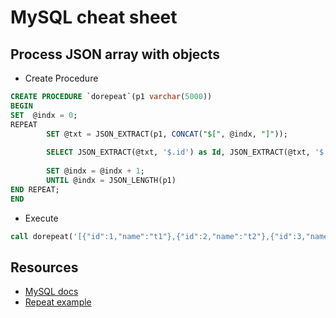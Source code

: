 # MySQL cheat sheet
## Process JSON array with objects
* Create Procedure
```SQL
CREATE PROCEDURE `dorepeat`(p1 varchar(5000))
BEGIN
SET  @indx = 0;
REPEAT
        SET @txt = JSON_EXTRACT(p1, CONCAT("$[", @indx, "]"));
        
        SELECT JSON_EXTRACT(@txt, '$.id') as Id, JSON_EXTRACT(@txt, '$.name') as Name;
        
        SET @indx = @indx + 1;
        UNTIL @indx = JSON_LENGTH(p1)
END REPEAT;
END
```
* Execute
```SQL
call dorepeat('[{"id":1,"name":"t1"},{"id":2,"name":"t2"},{"id":3,"name":"t3"}]');
```

## Resources
* [MySQL docs](https://dev.mysql.com/doc/refman/8.0/en/json.html)
* [Repeat example](https://stackoverflow.com/questions/34681925/iterate-through-json-in-mysql-query/48809401)
